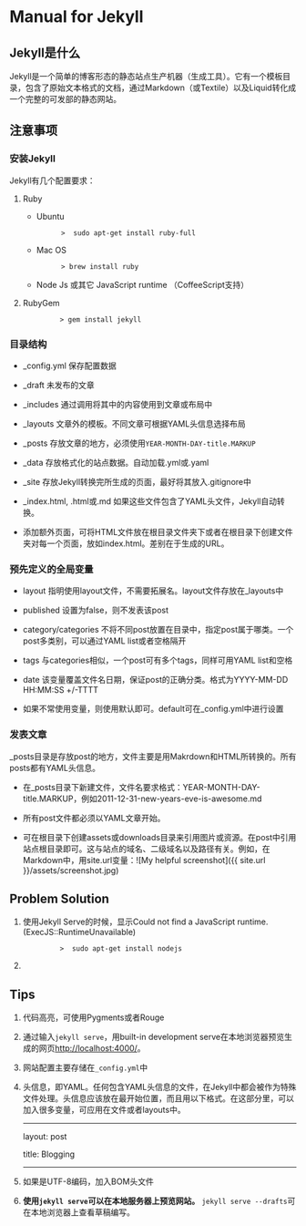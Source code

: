 # Manual for Jekyll

## Jekyll是什么

Jekyll是一个简单的博客形态的静态站点生产机器（生成工具）。它有一个模板目录，包含了原始文本格式的文档，通过Markdown（或Textile）以及Liquid转化成一个完整的可发部的静态网站。

## 注意事项

### 安装Jekyll
 
 Jekyll有几个配置要求：
 
1. Ruby
 
    - Ubuntu

                >  sudo apt-get install ruby-full
    
    - Mac OS
    
                > brew install ruby
                
    - Node Js 或其它 JavaScript runtime （CoffeeScript支持）
    
    
2. RubyGem

                > gem install jekyll
                
### 目录结构

- _config.yml 保存配置数据

- _draft 未发布的文章

- _includes 通过调用将其中的内容使用到文章或布局中

- _layouts 文章外的模板。不同文章可根据YAML头信息选择布局

- _posts 存放文章的地方，必须使用`YEAR-MONTH-DAY-title.MARKUP`

- _data 存放格式化的站点数据。自动加载.yml或.yaml

- _site 存放Jekyll转换完所生成的页面，最好将其放入.gitignore中

- _index.html, .html或.md 如果这些文件包含了YAML头文件，Jekyll自动转换。

- 添加额外页面，可将HTML文件放在根目录文件夹下或者在根目录下创建文件夹对每一个页面，放如index.html。差别在于生成的URL。

### 预先定义的全局变量

- layout 指明使用layout文件，不需要拓展名。layout文件存放在_layouts中

- published 设置为false，则不发表该post

- category/categories 不将不同post放置在目录中，指定post属于哪类。一个post多类别，可以通过YAML list或者空格隔开

- tags 与categories相似，一个post可有多个tags，同样可用YAML list和空格

- date 该变量覆盖文件名日期，保证post的正确分类。格式为YYYY-MM-DD HH:MM:SS +/-TTTT

- 如果不常使用变量，则使用默认即可。default可在_config.yml中进行设置

### 发表文章

_posts目录是存放post的地方，文件主要是用Makrdown和HTML所转换的。所有posts都有YAML头信息。

- 在_posts目录下新建文件，文件名要求格式：YEAR-MONTH-DAY-title.MARKUP，例如2011-12-31-new-years-eve-is-awesome.md

- 所有post文件都必须以YAML文章开始。

- 可在根目录下创建assets或downloads目录来引用图片或资源。在post中引用站点根目录即可。这与站点的域名、二级域名以及路径有关。例如，在Markdown中，用site.url变量：![My helpful screenshot]({{ site.url }}/assets/screenshot.jpg)


## Problem Solution
1. 使用Jekyll Serve的时候，显示Could not find a JavaScript runtime.(ExecJS::RuntimeUnavailable)

                >  sudo apt-get install nodejs
		
2.  
    
## Tips

1. 代码高亮，可使用Pygments或者Rouge

2. 通过输入`jekyll serve`，用built-in development serve在本地浏览器预览生成的网页[http://localhost:4000/](http://localhost:4000/)。

3. 网站配置主要存储在`_config.yml`中

4. 头信息，即YAML。任何包含YAML头信息的文件，在Jekyll中都会被作为特殊文件处理。头信息应该放在最开始位置，而且用以下格式。在这部分里，可以加入很多变量，可应用在文件或者layouts中。

    - - -
    layout: post
    
    title: Blogging
    -- - -
    
5. 如果是UTF-8编码，加入BOM头文件

6. **使用`jekyll serve`可以在本地服务器上预览网站。** `jekyll serve --drafts`可在本地浏览器上查看草稿编写。
